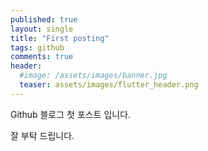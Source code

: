 ```yaml
---
published: true
layout: single
title: "First posting"
tags: github
comments: true
header:
  #image: /assets/images/banner.jpg
  teaser: assets/images/flutter_header.png
---
```


Github 블로그 첫 포스트 입니다.

잘 부탁 드립니다.


